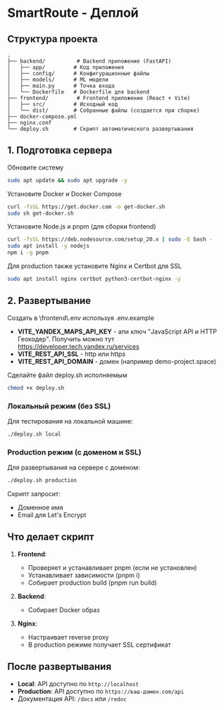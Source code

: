 # SmartRoute - Деплой

## Структура проекта
```
.
├── backend/          # Backend приложение (FastAPI)
│   ├── app/         # Код приложения
│   ├── config/      # Конфигурационные файлы
│   ├── models/      # ML модели
│   ├── main.py      # Точка входа
│   └── Dockerfile   # Dockerfile для backend
├── frontend/         # Frontend приложение (React + Vite)
│   ├── src/         # Исходный код
│   └── dist/        # Собранные файлы (создается при сборке)
├── docker-compose.yml
├── nginx.conf
└── deploy.sh        # Скрипт автоматического развертывания
```

## 1. Подготовка сервера
Обновите систему
```bash
sudo apt update && sudo apt upgrade -y
```

Установите Docker и Docker Compose
```bash
curl -fsSL https://get.docker.com -o get-docker.sh
sudo sh get-docker.sh
```

Установите Node.js и pnpm (для сборки frontend)
```bash
curl -fsSL https://deb.nodesource.com/setup_20.x | sudo -E bash -
sudo apt install -y nodejs
npm i -g pnpm
```

Для production также установите Nginx и Certbot для SSL
```bash
sudo apt install nginx certbot python3-certbot-nginx -y
```

## 2. Развертывание
Создать в \frontend\\.env используя .env.example
- **VITE_YANDEX_MAPS_API_KEY** - апи ключ "JavaScript API и HTTP Геокодер". Получить можно тут https://developer.tech.yandex.ru/services
- **VITE_REST_API_SSL** - http или https
- **VITE_REST_API_DOMAIN** - домен (например demo-project.space)


Сделайте файл deploy.sh исполняемым
```bash
chmod +x deploy.sh
```

### Локальный режим (без SSL)
Для тестирования на локальной машине:
```bash
./deploy.sh local
```

### Production режим (с доменом и SSL)
Для развертывания на сервере с доменом:
```bash
./deploy.sh production
```
Скрипт запросит:
- Доменное имя
- Email для Let's Encrypt

## Что делает скрипт

1. **Frontend**:
   - Проверяет и устанавливает pnpm (если не установлен)
   - Устанавливает зависимости (pnpm i)
   - Собирает production build (pnpm run build)

2. **Backend**:
   - Собирает Docker образ

3. **Nginx**:
   - Настраивает reverse proxy
   - В production режиме получает SSL сертификат

## После развертывания

- **Local**: API доступно по `http://localhost`
- **Production**: API доступно по `https://ваш-домен.com/api`
- Документация API: `/docs` или `/redoc`